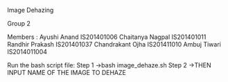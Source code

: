Image Dehazing

Group 2

Members :
Ayushi Anand IS201401006
Chaitanya Nagpal IS201401011
Randhir Prakash IS201401037
Chandrakant Ojha IS201411010
Ambuj Tiwari IS2014011004

Run the bash script file: 
Step 1 ->bash image_dehaze.sh
Step 2 ->THEN INPUT NAME OF THE IMAGE TO DEHAZE
